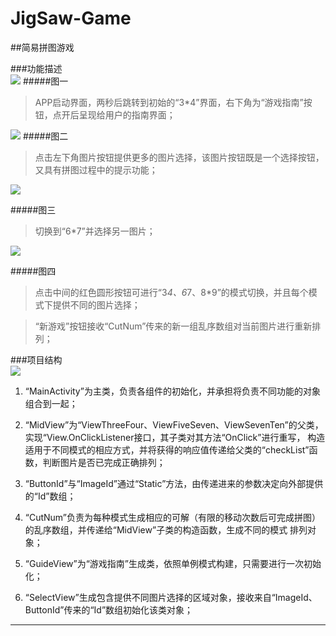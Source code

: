 # JigSaw-Game
##简易拼图游戏

###功能描述  
![][jigsaw_one]
#####图一
>APP启动界面，两秒后跳转到初始的“3*4”界面，右下角为“游戏指南”按钮，点开后呈现给用户的指南界面；  

![][jigsaw_two]
#####图二
>点击左下角图片按钮提供更多的图片选择，该图片按钮既是一个选择按钮，又具有拼图过程中的提示功能；  

![][jigsaw_three]

#####图三
>切换到“6*7”并选择另一图片；

![][jigsaw_five]

#####图四
>点击中间的红色圆形按钮可进行“3*4、6*7、8*9”的模式切换，并且每个模式下提供不同的图片选择；  

>“新游戏”按钮接收“CutNum”传来的新一组乱序数组对当前图片进行重新排列；  

###项目结构  
![][jigsaw_four]

1. “MainActivity”为主类，负责各组件的初始化，并承担将负责不同功能的对象组合到一起；  

2. “MidView”为“ViewThreeFour、ViewFiveSeven、ViewSevenTen”的父类，实现“View.OnClickListener接口，其子类对其方法“OnClick”进行重写，
   构造适用于不同模式的相应方式，并将获得的响应值传递给父类的“checkList”函数，判断图片是否已完成正确排列；  

3. “ButtonId”与“ImageId”通过“Static”方法，由传递进来的参数决定向外部提供的“Id”数组；  

4. “CutNum”负责为每种模式生成相应的可解（有限的移动次数后可完成拼图）的乱序数组，并传递给“MidView”子类的构造函数，生成不同的模式
   排列对象；  

5. “GuideView”为“游戏指南”生成类，依照单例模式构建，只需要进行一次初始化；  

6. “SelectView”生成包含提供不同图片选择的区域对象，接收来自“ImageId、ButtonId”传来的“Id”数组初始化该类对象；  


--------------------------------
[jigsaw_one]:https://github.com/xydianlv/AllImages/raw/master/Image/jigsaw/jigsaw_gifo.gif
[jigsaw_two]:https://github.com/xydianlv/AllImages/raw/master/Image/jigsaw/jigsaw_gift.gif
[jigsaw_three]:https://github.com/xydianlv/AllImages/raw/master/Image/jigsaw/jigsaw_gifh.gif
[jigsaw_five]:https://github.com/xydianlv/AllImages/raw/master/Image/jigsaw/jigsaw_giff.gif
[jigsaw_four]:https://github.com/xydianlv/AllImages/raw/master/Image/jigsaw/jigsaw_four.png
